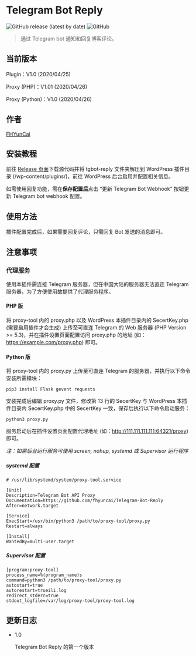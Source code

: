# Telegram Bot Reply

![GitHub release (latest by date)](https://img.shields.io/github/v/release/fhyuncai/Telegram-Bot-Reply?style=flat-square)
![GitHub](https://img.shields.io/github/license/fhyuncai/Telegram-Bot-Reply?style=flat-square)

> 通过 Telegram bot 通知和回复博客评论。

## 当前版本

Plugin：V1.0 (2020/04/25)

Proxy (PHP)：V1.01 (2020/04/26)

Proxy (Python)：V1.0 (2020/04/26)

## 作者

[FHYunCai](https://yuncaioo.com)

## 安装教程

前往 [Release 页面](https://github.com/fhyuncai/Telegram-Bot-Reply/releases/latest)下载源代码并将 tgbot-reply 文件夹解压到 WordPress 插件目录 (/wp-content/plugins/)，前往 WordPress 后台启用并配置相关信息。

如需使用回复功能，需在**保存配置后**点击 “更新 Telegram Bot Webhook” 按钮更新 Telegram bot webhook 配置。

## 使用方法

插件配置完成后，如果需要回复评论，只需回复 Bot 发送的消息即可。

## 注意事项

### 代理服务

使用本插件需连接 Telegram 服务器，但在中国大陆的服务器无法直连 Telegram 服务器，为了方便使用故提供了代理服务程序。

#### PHP 版

将 proxy-tool 内的 proxy.php 以及 WordPress 本插件目录内的 SecertKey.php (需要启用插件才会生成) 上传至可直连 Telegram 的 Web 服务器 (PHP Version >= 5.3)，并在插件设置页面配置访问 proxy.php 的地址 (如：https://example.com/proxy.php) 即可。

#### Python 版

将 proxy-tool 内的 proxy.py 上传至可直连 Telegram 的服务器，并执行以下命令安装所需模块：

```
pip3 install Flask gevent requests
```

安装完成后编辑 proxy.py 文件，修改第 13 行的 SecertKey 与 WordPress 本插件目录内 SecertKey.php 中的 SecertKey 一致，保存后执行以下命令启动服务：

```
python3 proxy.py
```

服务启动后在插件设置页面配置代理地址 (如：http://111.111.111.111:64321/proxy) 即可。

*注：如需后台运行服务可使用 screen, nohup, systemd 或 Supervisor 运行程序*

##### systemd 配置

```
# /usr/lib/systemd/system/proxy-tool.service

[Unit]
Description=Telegram Bot API Proxy
Documentation=https://github.com/fhyuncai/Telegram-Bot-Reply
After=network.target

[Service]
ExecStart=/usr/bin/python3 /path/to/proxy-tool/proxy.py
Restart=always

[Install]
WantedBy=multi-user.target
```

##### Supervisor 配置

```
[program:proxy-tool]
process_name=%(program_name)s
command=python3 /path/to/proxy-tool/proxy.py
autostart=true
autorestart=trueili.log
redirect_stderr=true
stdout_logfile=/var/log/proxy-tool/proxy-tool.log
```

## 更新日志

* 1.0

    Telegram Bot Reply 的第一个版本
